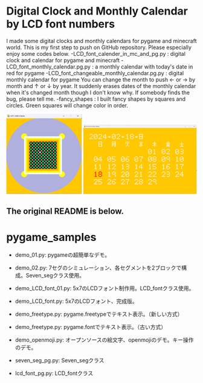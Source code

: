 # Digital Clock and Monthly Calendar by LCD font numbers
I made some digital clocks and monthly calendars for pygame and minecraft world.
This is my first step to push on GitHub repository.
Please especially enjoy some codes below.
 -LCD_font_calender_in_mc_and_pg.py : digital clock and calendar for pygame and minecraft
 -LCD_font_monthly_calendar.pg.py : a monthly calendar with today's date in red for pygame
 -LCD_font_changeable_monthly_calendar.pg.py : digital monthly calendar for pygame
    You can change the month to push ← or → by month and ↑ or ↓ by year.
    It suddenly erases dates of the monthly calendar when it's changed month though I don't know why.
    If somebody finds the bug, please tell me.
 -fancy_shapes : I built fancy shapes by squares and circles. Green squares will change color in order.

 [<img src="./fancy_shapes.pg.png" width="200">](./fancy_shapes.pg.png)
 [<img src="./LCD_font_monthly_calendar.pg.py.png" width="300">](./LCD_font_monthly_calendar.pg.py.png)

## The original README is below.
# pygame_samples

 - demo_01.py: pygameの超簡単なデモ。
 - demo_02.py: 7セグのシミュレーション、各セグメントを2ブロックで構成。Seven_segクラス使用。
 - demo_LCD_font_01.py: 5x7のLCDフォント制作用。LCD_fontクラス使用。
 - demo_LCD_font.py: 5x7のLCDフォント、完成版。

 - demo_freetype.py: pygame.freetypeでテキスト表示。（新しい方式）
 - demo_freetype.py: pygame.fontでテキスト表示。（古い方式）
 - demo_openmoji.py: オープンソースの絵文字、openmojiのデモ。キー操作のデモ。
 - seven_seg_pg.py: Seven_segクラス
 - lcd_font_pg.py: LCD_fontクラス
